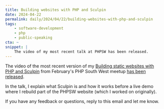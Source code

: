 ```yaml
---
title: Building websites with PHP and Sculpin
date: 2024-04-22
permalink: daily/2024/04/22/building-websites-with-php-and-sculpin
tags:
    - software-development
    - php
    - public-speaking
cta: ~
snippet: |
    The video of my most recent talk at PHPSW has been released.
---
```



The video of the most recent version of my [Building static websites with PHP and Sculpin][talk] from February's PHP South West meetup [has been released][video].

In the talk, I explain what Sculpin is and how it works before a live demo where I rebuild part of the PHPSW website (which I worked on originally).

If you have any feedback or questions, reply to this email and let me know.

[talk]: {{site.url}}/talks/building-static-websites-sculpin
[video]: https://youtu.be/axy6ltc9meA?si=FtR4DZ5BVi_Se60J
